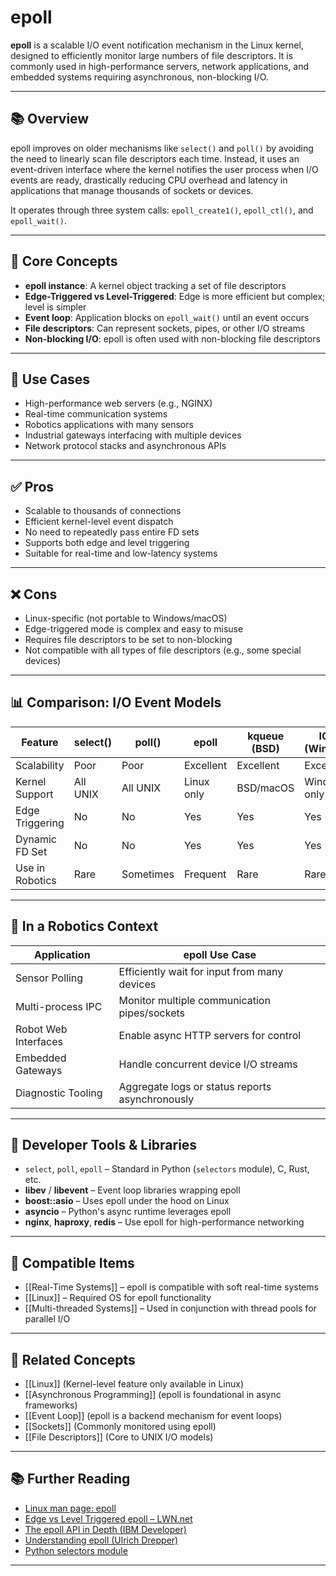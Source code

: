 # epoll

**epoll** is a scalable I/O event notification mechanism in the Linux kernel, designed to efficiently monitor large numbers of file descriptors. It is commonly used in high-performance servers, network applications, and embedded systems requiring asynchronous, non-blocking I/O.

---

## 📚 Overview

epoll improves on older mechanisms like `select()` and `poll()` by avoiding the need to linearly scan file descriptors each time. Instead, it uses an event-driven interface where the kernel notifies the user process when I/O events are ready, drastically reducing CPU overhead and latency in applications that manage thousands of sockets or devices.

It operates through three system calls: `epoll_create1()`, `epoll_ctl()`, and `epoll_wait()`.

---

## 🧠 Core Concepts

- **epoll instance**: A kernel object tracking a set of file descriptors  
- **Edge-Triggered vs Level-Triggered**: Edge is more efficient but complex; level is simpler  
- **Event loop**: Application blocks on `epoll_wait()` until an event occurs  
- **File descriptors**: Can represent sockets, pipes, or other I/O streams  
- **Non-blocking I/O**: epoll is often used with non-blocking file descriptors  

---

## 🧰 Use Cases

- High-performance web servers (e.g., NGINX)  
- Real-time communication systems  
- Robotics applications with many sensors  
- Industrial gateways interfacing with multiple devices  
- Network protocol stacks and asynchronous APIs  

---

## ✅ Pros

- Scalable to thousands of connections  
- Efficient kernel-level event dispatch  
- No need to repeatedly pass entire FD sets  
- Supports both edge and level triggering  
- Suitable for real-time and low-latency systems  

---

## ❌ Cons

- Linux-specific (not portable to Windows/macOS)  
- Edge-triggered mode is complex and easy to misuse  
- Requires file descriptors to be set to non-blocking  
- Not compatible with all types of file descriptors (e.g., some special devices)  

---

## 📊 Comparison: I/O Event Models

| Feature             | select()     | poll()       | epoll        | kqueue (BSD)  | IOCP (Windows) |
|---------------------|--------------|--------------|--------------|----------------|----------------|
| Scalability         | Poor         | Poor         | Excellent    | Excellent       | Excellent       |
| Kernel Support      | All UNIX     | All UNIX     | Linux only   | BSD/macOS       | Windows only    |
| Edge Triggering     | No           | No           | Yes          | Yes             | Yes             |
| Dynamic FD Set      | No           | No           | Yes          | Yes             | Yes             |
| Use in Robotics     | Rare         | Sometimes    | Frequent     | Rare            | Rare            |

---

## 🤖 In a Robotics Context

| Application               | epoll Use Case                              |
|---------------------------|---------------------------------------------|
| Sensor Polling            | Efficiently wait for input from many devices  
| Multi-process IPC         | Monitor multiple communication pipes/sockets  
| Robot Web Interfaces      | Enable async HTTP servers for control  
| Embedded Gateways         | Handle concurrent device I/O streams  
| Diagnostic Tooling        | Aggregate logs or status reports asynchronously  

---

## 🔧 Developer Tools & Libraries

- `select`, `poll`, `epoll` – Standard in Python (`selectors` module), C, Rust, etc.  
- **libev** / **libevent** – Event loop libraries wrapping epoll  
- **boost::asio** – Uses epoll under the hood on Linux  
- **asyncio** – Python's async runtime leverages epoll  
- **nginx**, **haproxy**, **redis** – Use epoll for high-performance networking  

---

## 🔧 Compatible Items

- [[Real-Time Systems]] – epoll is compatible with soft real-time systems  
- [[Linux]] – Required OS for epoll functionality  
- [[Multi-threaded Systems]] – Used in conjunction with thread pools for parallel I/O  

---

## 🔗 Related Concepts

- [[Linux]] (Kernel-level feature only available in Linux)  
- [[Asynchronous Programming]] (epoll is foundational in async frameworks)  
- [[Event Loop]] (epoll is a backend mechanism for event loops)  
- [[Sockets]] (Commonly monitored using epoll)  
- [[File Descriptors]] (Core to UNIX I/O models)  

---

## 📚 Further Reading

- [Linux man page: epoll](https://man7.org/linux/man-pages/man7/epoll.7.html)  
- [Edge vs Level Triggered epoll – LWN.net](https://lwn.net/Articles/611906/)  
- [The epoll API in Depth (IBM Developer)](https://developer.ibm.com/articles/l-epoll/)  
- [Understanding epoll (Ulrich Drepper)](https://www.akkadia.org/drepper/)  
- [Python selectors module](https://docs.python.org/3/library/selectors.html)

---
